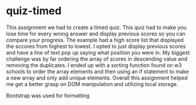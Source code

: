 # quiz-timed
This assignment we had to create a timed quiz. This quiz had to make you lose time for every wrong answer and display previous scores so you can compare your progress. The example had a high score list that displayed the sccores from highest to lowest. I opted to just display previous scores and have a line of text pop up saying what position you were in. My biggest challenge was by far ordering the array of scores in descending value and removing the duplicates. I ended up with a sorting function found on w3 schools to order the array elements and then using an if statement to make a new array and only add unique elements. Overall this assignment helped me get a better grasp on DOM manipulation and utilizing local storage.

Bootstrap was used for formatting
